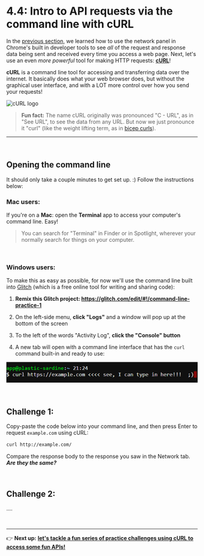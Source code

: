 # 4.4: Intro to API requests via the command line with cURL

In the [previous section](https://github.com/LearningNerd/intro-apis-workshop/blob/master/network-tab.md), we learned how to use the network panel in Chrome's built in developer tools to see *all* of the request and response data being sent and received every time you access a web page. Next, let's use an even *more powerful* tool for making HTTP requests: [**cURL**](https://en.wikipedia.org/wiki/CURL)!

**cURL** is a command line tool for accessing and transferring data over the internet. It basically does what your web browser does, but without the graphical user interface, and with a LOT more control over how you send your requests!

![cURL logo](https://upload.wikimedia.org/wikipedia/commons/thumb/8/8a/Curl-logo.svg/320px-Curl-logo.svg.png)

  > **Fun fact:** The name cURL originally was pronounced "C - URL", as in "See URL", to see the data from any URL. But now we just pronounce it "curl" (like the weight lifting term, as in [bicep curls](https://en.wikipedia.org/wiki/Biceps_curl)).

<hr/>

<br/>

## Opening the command line

It should only take a couple minutes to get set up. :) Follow the instructions below:

### Mac users:

If you're on a **Mac**: open the **Terminal** app to access your computer's command line. Easy!

  > You can search for "Terminal" in Finder or in Spotlight, wherever your normally search for things on your computer.

<br/>

### Windows users:

To make this as easy as possible, for now we'll use the command line built into [Glitch](https://glitch.com) (which is a free online tool for writing and sharing code):

  1. **Remix this Glitch project: https://glitch.com/edit/#!/command-line-practice-1**

  2. On the left-side menu, **click "Logs"** and a window will pop up at the bottom of the screen
  
  3. To the left of the words "Activity Log", **click the "Console" button**
  
  4. A new tab will open with a command line interface that has the `curl` command built-in and ready to use:
  
![Using the console in Glitch](https://github.com/LearningNerd/intro-apis-workshop/blob/master/images/glitch-4.png)

<br/>

## Challenge 1:

Copy-paste the code below into your command line, and then press Enter to request `example.com` using cURL:

```bash
curl http://example.com/
```

Compare the response body to the response you saw in the Network tab. ***Are they the same?***

<br/>

## Challenge 2:

....

<br/>
<hr/>

:point_right: **Next up:** [**let's tackle a fun series of practice challenges using cURL to access some fun APIs!**](https://github.com/LearningNerd/intro-apis-workshop/blob/master/api-challenges-1.md)
